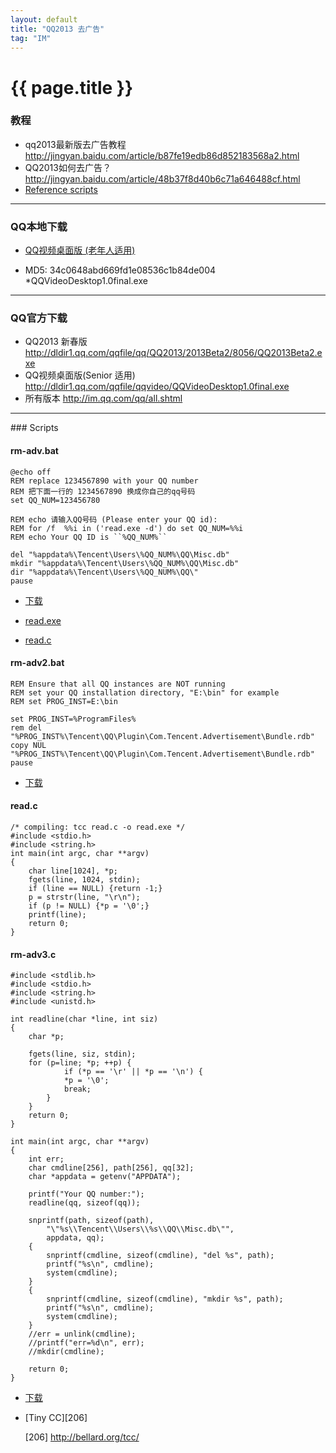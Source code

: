 ```yaml
---
layout: default
title: "QQ2013 去广告"
tag: "IM" 
---
```


# {{ page.title }}

### 教程

- qq2013最新版去广告教程 <http://jingyan.baidu.com/article/b87fe19edb86d852183568a2.html>
- QQ2013如何去广告？ <http://jingyan.baidu.com/article/48b37f8d40b6c71a646488cf.html>
- [Reference scripts](#scripts)

-----------------------------------------------

### QQ本地下载

- [QQ视频桌面版 (老年人适用)][202]
- MD5: 34c0648abd669fd1e08536c1b84de004 *QQVideoDesktop1.0final.exe

  [202]: /Downloads/QQ/QQVideoDesktop1.0final.exe    "QQVideoDesktop1.0final.exe"

-----------------------------------------------
### QQ官方下载

- QQ2013 新春版 <http://dldir1.qq.com/qqfile/qq/QQ2013/2013Beta2/8056/QQ2013Beta2.exe>
- QQ视频桌面版(Senior 适用) <http://dldir1.qq.com/qqfile/qqvideo/QQVideoDesktop1.0final.exe>
- 所有版本 <http://im.qq.com/qq/all.shtml>
 
-----------------------------------------------

<p id="scripts"></p>
### Scripts

#### rm-adv.bat

    @echo off
    REM replace 1234567890 with your QQ number
    REM 把下面一行的 1234567890 换成你自己的qq号码
    set QQ_NUM=123456780
    
    REM echo 请输入QQ号码 (Please enter your QQ id):
    REM for /f  %%i in ('read.exe -d') do set QQ_NUM=%%i
    REM echo Your QQ ID is ``%QQ_NUM%``
    
    del "%appdata%\Tencent\Users\%QQ_NUM%\QQ\Misc.db"
    mkdir "%appdata%\Tencent\Users\%QQ_NUM%\QQ\Misc.db" 
    dir "%appdata%\Tencent\Users\%QQ_NUM%\QQ\"
    pause   
     

- [下载][203]
- [read.exe][2031]
- <a href="#read">read.c</a>

  [203]:  /Downloads/QQ/rm-adv.bat    "rm-adv.bat"
  [2031]: /Downloads/QQ/read.exe      "read.exe"
  
#### rm-adv2.bat
    REM Ensure that all QQ instances are NOT running
    REM set your QQ installation directory, "E:\bin" for example
    REM set PROG_INST=E:\bin
    
    set PROG_INST=%ProgramFiles%
    rem del "%PROG_INST%\Tencent\QQ\Plugin\Com.Tencent.Advertisement\Bundle.rdb"
    copy NUL "%PROG_INST%\Tencent\QQ\Plugin\Com.Tencent.Advertisement\Bundle.rdb"
    pause
    
- [下载][204]

  [204]: /Downloads/QQ/rm-adv2.bat    "rm-adv2.bat"

<a name="read"></a>
#### read.c
    /* compiling: tcc read.c -o read.exe */
    #include <stdio.h>     
    #include <string.h>
    int main(int argc, char **argv)
    {
    	char line[1024], *p;
    	fgets(line, 1024, stdin);
    	if (line == NULL) {return -1;}
    	p = strstr(line, "\r\n");
    	if (p != NULL) {*p = '\0';}
    	printf(line);
    	return 0;
    }


#### rm-adv3.c
    #include <stdlib.h>     
    #include <stdio.h>     
    #include <string.h>     
    #include <unistd.h>
         
    int readline(char *line, int siz)
    {
    	char *p;
    	
    	fgets(line, siz, stdin);
    	for (p=line; *p; ++p) {
    	        if (*p == '\r' || *p == '\n') {
    			*p = '\0';
    			break;		
    		}
    	}	
    	return 0;
    } 
     
    int main(int argc, char **argv)
    {
    	int err;
    	char cmdline[256], path[256], qq[32];
    	char *appdata = getenv("APPDATA");  
    
    	printf("Your QQ number:");
    	readline(qq, sizeof(qq));
    	
    	snprintf(path, sizeof(path), 
    		"\"%s\\Tencent\\Users\\%s\\QQ\\Misc.db\"", 
    		appdata, qq);
    	{
    		snprintf(cmdline, sizeof(cmdline), "del %s", path);
    		printf("%s\n", cmdline);
    		system(cmdline);
    	}
    	{
    		snprintf(cmdline, sizeof(cmdline), "mkdir %s", path);
    		printf("%s\n", cmdline);
    		system(cmdline);
    	}
    	//err = unlink(cmdline);
    	//printf("err=%d\n", err);
    	//mkdir(cmdline);	
    		     
    	return 0;
    }
    
- [下载][205]

  [205]: /Downloads/QQ/rm-adv3.7z    "rm-adv3"

- [Tiny CC][206]
  
  [206] http://bellard.org/tcc/